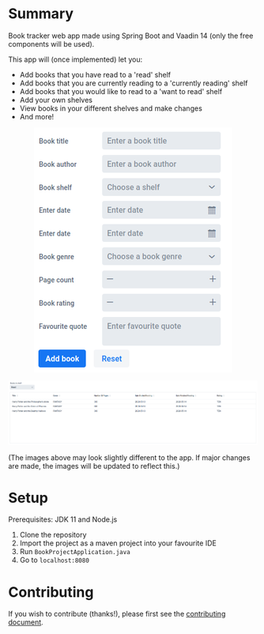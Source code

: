 # Summary

Book tracker web app made using Spring Boot and Vaadin 14 (only the free components will be used).

This app will (once implemented) let you:
- Add books that you have read to a 'read' shelf
- Add books that you are currently reading to a 'currently reading' shelf
- Add books that you would like to read to a 'want to read' shelf
- Add your own shelves
- View books in your different shelves and make changes
- And more!

<p align="center">
    <img src="/media/book-form.png" alt="New book form"/>
</p>

<p align="center">
    <img src="/media/books_in_shelf.png" alt="Books in the specified shelf"/>
</p>

(The images above may look slightly different to the app. If major changes are made, the images will be updated to reflect this.)

# Setup

Prerequisites: JDK 11 and Node.js

1. Clone the repository
2. Import the project as a maven project into your favourite IDE
3. Run `BookProjectApplication.java`
4. Go to `localhost:8080`

# Contributing

If you wish to contribute (thanks!), please first see the [contributing document](https://github.com/knjk04/book-project/blob/master/contributing.md).
